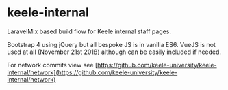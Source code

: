 # keele-internal

LaravelMix based build flow for Keele internal staff pages.

Bootstrap 4 using jQuery but all bespoke JS is in vanilla ES6. VueJS is not used at all (November 21st 2018) although can be easily included if needed.

For network commits view see [https://github.com/keele-university/keele-internal/network](https://github.com/keele-university/keele-internal/network)